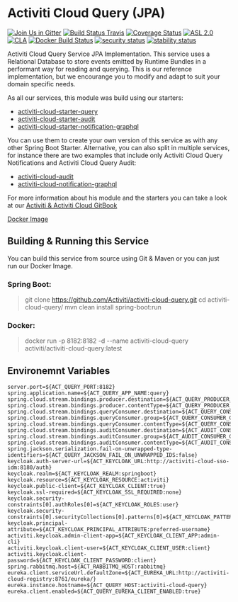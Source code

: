 # Activiti Cloud Query (JPA)

[![Join Us in Gitter](https://badges.gitter.im/Activiti/Activiti7.svg)](https://gitter.im/Activiti/Activiti7?utm_source=badge&utm_medium=badge&utm_campaign=pr-badge&utm_content=badge)
[![Build Status Travis](https://travis-ci.com/Activiti/activiti-cloud-query.svg?branch=master)](https://travis-ci.com/Activiti/activiti-cloud-query)
[![Coverage Status](http://img.shields.io/codecov/c/github/Activiti/activiti-cloud-query/master.svg?maxAge=86400)](https://codecov.io/gh/Activiti/activiti-cloud-query)
[![ASL 2.0](https://img.shields.io/hexpm/l/plug.svg)](https://github.com/Activiti/activiti-cloud-query/blob/master/LICENSE.txt)
[![CLA](https://cla-assistant.io/readme/badge/Activiti/activiti-cloud-query)](https://cla-assistant.io/Activiti/activiti-cloud-query)
[![Docker Build Status](https://img.shields.io/docker/build/activiti/activiti-cloud-query.svg)](https://hub.docker.com/r/activiti/activiti-cloud-query/)
[![security status](https://www.meterian.com/badge/gh/Activiti/activiti-cloud-query/security)](https://www.meterian.com/report/gh/Activiti/activiti-cloud-query)
[![stability status](https://www.meterian.com/badge/gh/Activiti/activiti-cloud-query/stability)](https://www.meterian.com/report/gh/Activiti/activiti-cloud-query)

Activiti Cloud Query Service JPA Implementation. This service uses a Relational Database to store events emitted by Runtime Bundles in a performant way for reading and querying. This is our reference implementation, but we encourange you to modify and adapt to suit your domain specific needs.

As all our services, this module was build using our starters:

* [activiti-cloud-starter-query](https://github.com/Activiti/activiti-cloud/tree/develop/activiti-cloud-query-service/activiti-cloud-starter-query) 
* [activiti-cloud-starter-audit](https://github.com/Activiti/activiti-cloud/tree/develop/activiti-cloud-audit-service/activiti-audit-starter-query) 
* [activiti-cloud-starter-notification-graphql](https://github.com/Activiti/activiti-cloud/tree/develop/activiti-cloud-notification-graphql-service/activiti-cloud-starter-notification-graphql) 

You can use them to create your own version of this service as with any other Spring Boot Starter.
Alternative, you can also split in multiple services, for instance there are two examples that include only Activiti Cloud Query Notifications and Activiti Cloud Query Audit:

* [activiti-cloud-audit](https://github.com/activiti/activiti-cloud-audit) 
* [activiti-cloud-notification-graphql](https://github.com/activiti/activiti-cloud-notification-graphql) 
 

For more information about his module and the starters you can take a look at our [Activiti & Activiti Cloud GitBook](https://activiti.gitbooks.io/activiti-7-developers-guide/content/components/activiti-cloud-app/QueryService.html)

[Docker Image](https://hub.docker.com/r/activiti/activiti-cloud-query/)

## Building & Running this Service
You can build this service from source using Git & Maven or you can just run our Docker Image. 

### Spring Boot: 
> git clone https://github.com/Activiti/activiti-cloud-query.git
> cd activiti-cloud-query/
> mvn clean install spring-boot:run

### Docker: 
> docker run -p 8182:8182 -d --name activiti-cloud-query activiti/activiti-cloud-query:latest

## Environemnt Variables
```
server.port=${ACT_QUERY_PORT:8182}
spring.application.name=${ACT_QUERY_APP_NAME:query}
spring.cloud.stream.bindings.producer.destination=${ACT_QUERY_PRODUCER_DEST:engineEvents}
spring.cloud.stream.bindings.producer.contentType=${ACT_QUERY_PRODUCER_CONTENT_TYPE:application/json}
spring.cloud.stream.bindings.queryConsumer.destination=${ACT_QUERY_CONSUMER_DEST:engineEvents}
spring.cloud.stream.bindings.queryConsumer.group=${ACT_QUERY_CONSUMER_GROUP:query}
spring.cloud.stream.bindings.queryConsumer.contentType=${ACT_QUERY_CONSUMER_CONTENT_TYPE:application/json}
spring.cloud.stream.bindings.auditConsumer.destination=${ACT_AUDIT_CONSUMER_DEST:engineEvents}
spring.cloud.stream.bindings.auditConsumer.group=${ACT_AUDIT_CONSUMER_GROUP:audit}
spring.cloud.stream.bindings.auditConsumer.contentType=${ACT_AUDIT_CONSUMER_CONTENT_TYPE:application/json}
spring.jackson.serialization.fail-on-unwrapped-type-identifiers=${ACT_QUERY_JACKSON_FAIL_ON_UNWRAPPED_IDS:false}
keycloak.auth-server-url=${ACT_KEYCLOAK_URL:http://activiti-cloud-sso-idm:8180/auth}
keycloak.realm=${ACT_KEYCLOAK_REALM:springboot}
keycloak.resource=${ACT_KEYCLOAK_RESOURCE:activiti}
keycloak.public-client=${ACT_KEYCLOAK_CLIENT:true}
keycloak.ssl-required=${ACT_KEYCLOAK_SSL_REQUIRED:none}
keycloak.security-constraints[0].authRoles[0]=${ACT_KEYCLOAK_ROLES:user}
keycloak.security-constraints[0].securityCollections[0].patterns[0]=${ACT_KEYCLOAK_PATTERNS:/*}
keycloak.principal-attribute=${ACT_KEYCLOAK_PRINCIPAL_ATTRIBUTE:preferred-username}
activiti.keycloak.admin-client-app=${ACT_KEYCLOAK_CLIENT_APP:admin-cli}
activiti.keycloak.client-user=${ACT_KEYCLOAK_CLIENT_USER:client}
activiti.keycloak.client-password=${ACT_KEYCLOAK_CLIENT_PASSWORD:client}
spring.rabbitmq.host=${ACT_RABBITMQ_HOST:rabbitmq}
eureka.client.serviceUrl.defaultZone=${ACT_EUREKA_URL:http://activiti-cloud-registry:8761/eureka/}
eureka.instance.hostname=${ACT_QUERY_HOST:activiti-cloud-query}
eureka.client.enabled=${ACT_QUERY_EUREKA_CLIENT_ENABLED:true}
```
